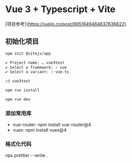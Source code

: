 # Vue 3 + Typescript + Vite
[项目参考]{https://juejin.cn/post/6951649464637636622}

## 初始化项目

```bash
npm init @vitejs/app

✔ Project name: … vue3test
✔ Select a framework: › vue
✔ Select a variant: › vue-ts

cd vue3test

npm run install

npm run dev
```

### 添加常用库

-   vue-router: npm install vue-router@4
-   vuex: npm install vuex@4

### 格式化代码
npx prettier --write .
